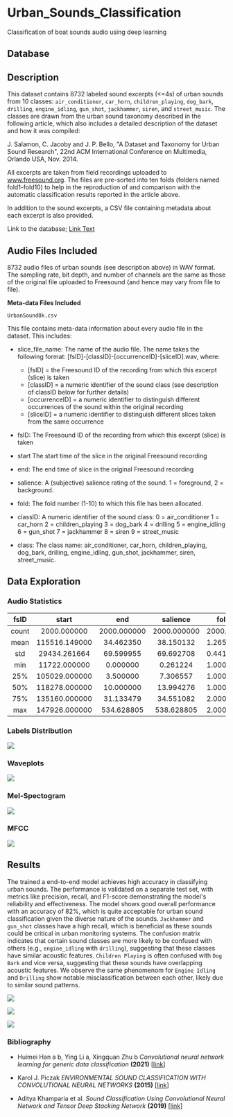 # Urban_Sounds_Classification
Classification of boat sounds audio using deep learning

## Database

**Description**
-----------

This dataset contains 8732 labeled sound excerpts (<=4s) of urban sounds from 10 classes: `air_conditioner`, `car_horn`, 
`children_playing`, `dog_bark`, `drilling`, `engine_idling`, `gun_shot`, `jackhammer`, `siren`, and `street_music`. The classes are 
drawn from the urban sound taxonomy described in the following article, which also includes a detailed description of 
the dataset and how it was compiled:

J. Salamon, C. Jacoby and J. P. Bello, "A Dataset and Taxonomy for Urban Sound Research", 
22nd ACM International Conference on Multimedia, Orlando USA, Nov. 2014.

All excerpts are taken from field recordings uploaded to www.freesound.org. The files are pre-sorted into ten folds
(folders named fold1-fold10) to help in the reproduction of and comparison with the automatic classification results
reported in the article above.

In addition to the sound excerpts, a CSV file containing metadata about each excerpt is also provided.

Link to the database;
[Link Text](https://urbansounddataset.weebly.com/urbansound8k.html)



**Audio Files Included**
--------------------

8732 audio files of urban sounds (see description above) in WAV format. The sampling rate, bit depth, and number of 
channels are the same as those of the original file uploaded to Freesound (and hence may vary from file to file).


**Meta-data Files Included**


`UrbanSound8k.csv`

This file contains meta-data information about every audio file in the dataset. This includes:

* slice_file_name: 
The name of the audio file. The name takes the following format: [fsID]-[classID]-[occurrenceID]-[sliceID].wav, where:
  * [fsID] = the Freesound ID of the recording from which this excerpt (slice) is taken
  * [classID] = a numeric identifier of the sound class (see description of classID below for further details)
  * [occurrenceID] = a numeric identifier to distinguish different occurrences of the sound within the original recording
  * [sliceID] = a numeric identifier to distinguish different slices taken from the same occurrence

* fsID:
The Freesound ID of the recording from which this excerpt (slice) is taken

* start
The start time of the slice in the original Freesound recording

* end:
The end time of slice in the original Freesound recording

* salience:
A (subjective) salience rating of the sound. 1 = foreground, 2 = background.

* fold:
The fold number (1-10) to which this file has been allocated.

* classID:
A numeric identifier of the sound class:
0 = air_conditioner
1 = car_horn
2 = children_playing
3 = dog_bark
4 = drilling
5 = engine_idling
6 = gun_shot
7 = jackhammer
8 = siren
9 = street_music

* class:
The class name: air_conditioner, car_horn, children_playing, dog_bark, drilling, engine_idling, gun_shot, jackhammer, 
siren, street_music.

## Data Exploration

### Audio Statistics

|       fsID      |    start    |     end     |  salience  |   fold   |  classID  |  length  |   bitrate   | channels | sample_rate | bits_per_sample |
|:---------------:|:-----------:|:-----------:|:----------:|:--------:|:---------:|:--------:|:-----------:|:--------:|:-----------:|:---------------:|
| count           | 2000.000000 | 2000.000000 | 2000.000000 | 2000.000 | 2000.000000 | 2000.00000 | 2000.000000 | 2000.000000 | 2000.000000 | 2000.000000 |
| mean            | 115516.149000 | 34.462350 | 38.150132 | 1.265000 | 5.387000 | 4.75700 | 3.687096 | 1.758314e+06 | 1.908500 | 48986.350000 | 18.480000 |
| std             | 29434.261664 | 69.599955 | 69.692708 | 0.441444 | 2.820498 | 2.83319 | 0.881551 | 8.093881e+05 | 0.288391 | 14081.103736 | 3.803266 |
| min             | 11722.000000 | 0.000000 | 0.261224 | 1.000000 | 1.000000 | 0.00000 | 0.190000 | 2.560000e+05 | 1.000000 | 16000.000000 | 8.000000 |
| 25%             | 105029.000000 | 3.500000 | 7.306557 | 1.000000 | 3.000000 | 3.00000 | 4.000000 | 1.411200e+06 | 2.000000 | 44100.000000 | 16.000000 |
| 50%             | 118278.000000 | 10.000000 | 13.994276 | 1.000000 | 5.000000 | 5.00000 | 4.000000 | 1.411200e+06 | 2.000000 | 44100.000000 | 16.000000 |
| 75%             | 135160.000000 | 31.133479 | 34.551082 | 2.000000 | 8.000000 | 7.00000 | 4.000000 | 2.116800e+06 | 2.000000 | 48000.000000 | 24.000000 |
| max             | 147926.000000 | 534.628805 | 538.628805 | 2.000000 | 10.000000 | 9.00000 | 4.000000 | 4.608000e+06 | 2.000000 | 96000.000000 | 24.000000 |

### Labels Distribution
![](https://github.com/hugo-mi/Urban_Sounds_Classification/blob/main/img/labels.png)

### Waveplots
![](https://github.com/hugo-mi/Urban_Sounds_Classification/blob/main/img/waveplots.png)

### Mel-Spectogram
![](https://github.com/hugo-mi/Urban_Sounds_Classification/blob/main/img/Mel_spectograms.png)

### MFCC
![](https://github.com/hugo-mi/Urban_Sounds_Classification/blob/main/img/MFFC.png)

## Results

The trained a end-to-end model achieves high accuracy in classifying urban sounds. The performance is validated on a separate test set, with metrics like precision, recall, and F1-score demonstrating the model's reliability and effectiveness. The model shows good overall performance with an accuracy of 82%, which is quite acceptable for urban sound classification given the diverse nature of the sounds. `Jackhammer` and `gun_shot` classes have a high recall, which is beneficial as these sounds could be critical in urban monitoring systems. The confusion matrix indicates that certain sound classes are more likely to be confused with others (e.g., `engine_idling` with `drilling`), suggesting that these classes have similar acoustic features.  `Children Playing` is often confused with `Dog Bark` and vice versa, suggesting that these sounds have overlapping acoustic features. We observe the same phenomenom for `Engine Idling` and `Drilling` show notable misclassification between each other, likely due to similar sound patterns.

![](https://github.com/hugo-mi/Urban_Sounds_Classification/blob/main/img/train_test.jpg)

![](https://github.com/hugo-mi/Urban_Sounds_Classification/blob/main/img/class_report.jpg)

![](https://github.com/hugo-mi/Urban_Sounds_Classification/blob/main/img/matrix_conf.jpg)


### Bibliography

* Huimei Han a b, Ying Li a, Xingquan Zhu b _Convolutional neural network learning for generic data classification_ **(2021)** [[link](https://www.sciencedirect.com/science/article/abs/pii/S0020025518308703)]
      
* Karol J. Piczak _ENVIRONMENTAL SOUND CLASSIFICATION WITH CONVOLUTIONAL NEURAL NETWORKS_ **(2015)** [[link](https://www.karolpiczak.com/papers/Piczak2015-ESC-ConvNet.pdf)]

* Aditya Khamparia et al. _Sound Classification Using Convolutional Neural Network and Tensor Deep Stacking Network_ **(2019)** [[link](https://ieeexplore.ieee.org/stamp/stamp.jsp?tp=&arnumber=8605515)]
